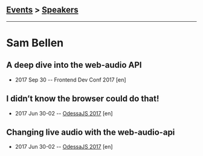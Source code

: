 ## [Events](../README.md) > [Speakers](../speakers.md)
---

# Sam Bellen

## A deep dive into the web-audio API
- 2017 Sep 30 -- Frontend Dev Conf 2017 [en]   
## I didn’t know the browser could do that!
- 2017 Jun 30-02 -- [OdessaJS 2017](https://www.youtube.com/watch?v=MT9exHjFBV0) [en]   
## Changing live audio with the web-audio-api
- 2017 Jun 30-02 -- [OdessaJS 2017](https://www.youtube.com/watch?v=7SPDzoOC8yo) [en]   
